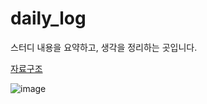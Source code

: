 # daily_log

스터디 내용을 요약하고, 생각을 정리하는 곳입니다.

[자료구조](./data-structure)

![image](https://github.com/KATEKEITH/daily_log/assets/46472768/bc3babf2-1a6a-49d1-9891-7d92aee33bb2)

